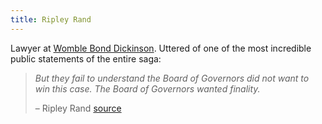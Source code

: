 ```yaml
---
title: Ripley Rand
---
```


Lawyer at [Womble Bond Dickinson](/tags/womble/). Uttered of one of the most incredible public statements of the entire saga:

> _But they fail to understand the Board of Governors did not want to win this case. The Board of Governors wanted finality._
>
> – Ripley Rand [source](https://twitter.com/greg_doucette/status/1209130015083892737)
